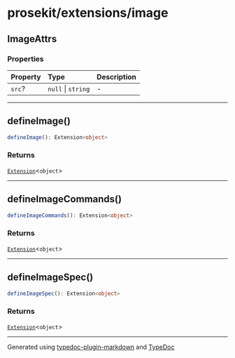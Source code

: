 # prosekit/extensions/image

<a id="imageattrs" name="imageattrs"></a>

## ImageAttrs

### Properties

| Property | Type | Description |
| :------ | :------ | :------ |
| `src`? | `null` \| `string` | - |

***

<a id="defineimage" name="defineimage"></a>

## defineImage()

```ts
defineImage(): Extension<object>
```

### Returns

[`Extension`](../core.md#extensiont)\<`object`\>

***

<a id="defineimagecommands" name="defineimagecommands"></a>

## defineImageCommands()

```ts
defineImageCommands(): Extension<object>
```

### Returns

[`Extension`](../core.md#extensiont)\<`object`\>

***

<a id="defineimagespec" name="defineimagespec"></a>

## defineImageSpec()

```ts
defineImageSpec(): Extension<object>
```

### Returns

[`Extension`](../core.md#extensiont)\<`object`\>

***

Generated using [typedoc-plugin-markdown](https://www.npmjs.com/package/typedoc-plugin-markdown) and [TypeDoc](https://typedoc.org/)
